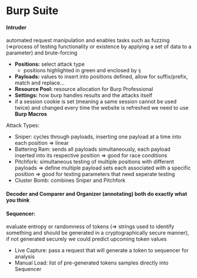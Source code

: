 # Burp Suite

#### Intruder

automated request manipulation and enables tasks such as fuzzing (⇒process of testing functionality or existence by applying a set of data to a parameter) and brute-forcing

* **Positions:** select attack type
  * positions highlighted in green and enclosed by `§`
* **Payloads:** values to insert into positions defined, allow for suffix/prefix, match and replace…
* **Resource Pool:** resource allocation for Burp Professional
* **Settings:** how burp handles results and the attacks itself
* if a session cookie is set (meaning a same session cannot be used twice) and changed every time the website is refreshed we need to use **Burp Macros**

Attack Types:

* Sniper: cycles through payloads, inserting one payload at a time into each position ⇒ linear
* Battering Ram: sends all payloads simultaneously, each payload inserted into its respective position ⇒ good for race conditions
* Pitchfork: simultaneous testing of multiple positions with different payloads ⇒ define multiple payload sets each associated with a specific position ⇒ good for testing parameters that need seperate testing
* Cluster Bomb: combines Sniper and Pitchfork

#### Decoder and Comparer and Organizer (annotating) both do exactly what you think

#### Sequencer:

evaluate entropy or randomness of tokens (⇒ strings used to identify something and should be generated in a cryptographically secure manner), if not generated securely we could predict upcoming token values

* Live Capture: pass a request that will generate a token to sequencer for analysis
* Manual Load: list of pre-generated tokens samples directly into Sequencer

